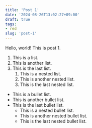 ```yaml
---
title: 'Post 1'
date: '2024-08-26T13:02:27+09:00'
draft: true
tags:
- red
slug: 'post-1'
---
```


Hello, world! This is post 1.

1. This is a list.
2. This is another list.
3. This is the last list.
   1. This is a nested list.
   2. This is another nested list.
   3. This is the last nested list.

- This is a bullet list.
- This is another bullet list.
- This is the last bullet list.
  - This is a nested bullet list.
  - This is another nested bullet list.
  - This is the last nested bullet list.
